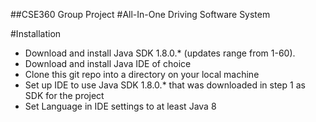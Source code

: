 ##CSE360 Group Project
#All-In-One Driving Software System

#Installation
* Download and install Java SDK 1.8.0.* (updates range from 1-60).
* Download and install Java IDE of choice
* Clone this git repo into a directory on your local machine
* Set up IDE to use Java SDK 1.8.0.* that was downloaded in step 1 as SDK for the project
* Set Language in IDE settings to at least Java 8